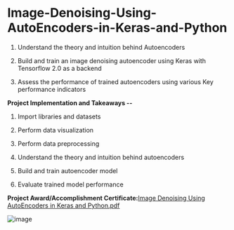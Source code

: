 # Image-Denoising-Using-AutoEncoders-in-Keras-and-Python


1. Understand the theory and intuition behind Autoencoders

2. Build and train an image denoising autoencoder using Keras with Tensorflow 2.0 as a backend

3. Assess the performance of trained autoencoders using various Key performance indicators


**Project Implementation and Takeaways --**


1. Import libraries and datasets

2. Perform data visualization

3. Perform data preprocessing 

4. Understand the theory and intuition behind autoencoders 

5. Build and train autoencoder model 

6. Evaluate trained model performance 



**Project Award/Accomplishment Certificate:**[Image Denoising Using AutoEncoders in Keras and Python.pdf](https://github.com/Pikachu0405/Image-Denoising-Using-AutoEncoders-in-Keras-and-Python/files/7636308/Image.Denoising.Using.AutoEncoders.in.Keras.and.Python.pdf)

![image](https://user-images.githubusercontent.com/93926742/144292779-fa21b303-d5c9-4d3b-8bf0-cd545c6b22f2.png)
